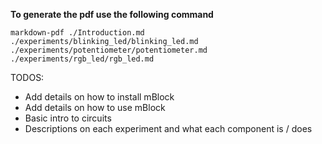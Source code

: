 
__To generate the pdf use the following command__
```
markdown-pdf ./Introduction.md ./experiments/blinking_led/blinking_led.md ./experiments/potentiometer/potentiometer.md ./experiments/rgb_led/rgb_led.md
```
TODOS: 
* Add details on how to install mBlock
* Add details on how to use mBlock
* Basic intro to circuits
* Descriptions on each experiment and what each component is / does
